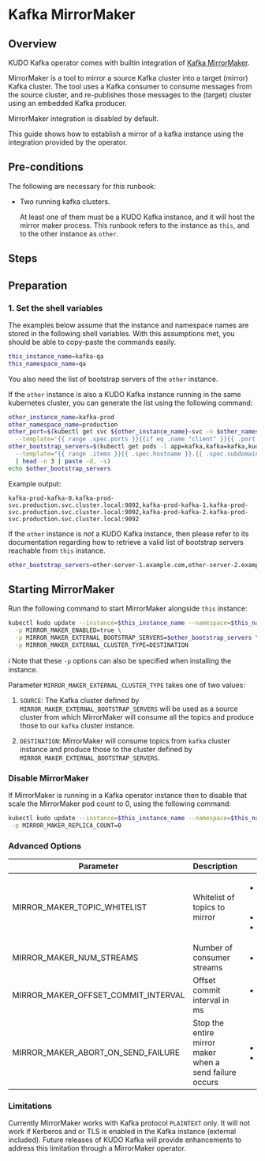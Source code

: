 # Kafka MirrorMaker

## Overview

KUDO Kafka operator comes with builtin integration of [Kafka MirrorMaker](https://cwiki.apache.org/confluence/pages/viewpage.action?pageId=27846330).

MirrorMaker is a tool to mirror a source Kafka cluster into a target (mirror) Kafka cluster. The tool uses a Kafka consumer to consume messages from the
source cluster, and re-publishes those messages to the (target) cluster using an embedded Kafka producer.

MirrorMaker integration is disabled by default.

This guide shows how to establish a mirror of a kafka instance using the integration
provided by the operator.

## Pre-conditions

The following are necessary for this runbook:
- Two running kafka clusters.
 
  At least one of them must be a KUDO Kafka instance, and it will host the mirror maker process. 
  This runbook refers to the instance as `this`, and to the other instance as `other`.

## Steps

## Preparation

### 1. Set the shell variables

The examples below assume that the instance and namespace names are stored in the following shell variables. With this assumptions met, you should be able to copy-paste the commands easily.

```bash
this_instance_name=kafka-qa
this_namespace_name=qa
```

You also need the list of bootstrap servers of the `other` instance.

If the `other` instance is also a KUDO Kafka instance running in the same kubernetes
cluster, you can generate the list using the following command:
```bash
other_instance_name=kafka-prod
other_namespace_name=production
other_port=$(kubectl get svc ${other_instance_name}-svc -n $other_namespace_name \
  --template='{{ range .spec.ports }}{{if eq .name "client" }}{{ .port }}{{ end }}{{ end }}')
other_bootstrap_servers=$(kubectl get pods -l app=kafka,kafka=kafka,kudo.dev/instance=$other_instance_name -n $other_namespace_name \
  --template="{{ range .items }}{{ .spec.hostname }}.{{ .spec.subdomain }}.{{ .metadata.namespace }}.svc.cluster.local:$other_port{{ \"\\n\" }}{{end}}" \
  | head -n 3 | paste -d, -s)
echo $other_bootstrap_servers 
```

Example output:
```
kafka-prod-kafka-0.kafka-prod-svc.production.svc.cluster.local:9092,kafka-prod-kafka-1.kafka-prod-svc.production.svc.cluster.local:9092,kafka-prod-kafka-2.kafka-prod-svc.production.svc.cluster.local:9092
```

If the `other` instance is *not* a KUDO Kafka instance, then please refer to its documentation regarding how
to retrieve a valid list of bootstrap servers reachable from `this` instance.

```bash
other_bootstrap_servers=other-server-1.example.com,other-server-2.example.com
```

## Starting MirrorMaker

Run the following command to start MirrorMaker alongside `this` instance:

```sh
kubectl kudo update --instance=$this_instance_name --namespace=$this_namespace_name \
  -p MIRROR_MAKER_ENABLED=true \
  -p MIRROR_MAKER_EXTERNAL_BOOTSTRAP_SERVERS=$other_bootstrap_servers \
  -p MIRROR_MAKER_EXTERNAL_CLUSTER_TYPE=DESTINATION
```

:information_source: Note that these `-p` options can also be specified when installing
the instance.

Parameter `MIRROR_MAKER_EXTERNAL_CLUSTER_TYPE` takes one of two values:

1. `SOURCE`: The Kafka cluster defined by `MIRROR_MAKER_EXTERNAL_BOOTSTRAP_SERVERS` will be
   used as a source cluster from which MirrorMaker will consume all the topics and produce those
   to our `kafka` cluster instance.

2. `DESTINATION`: MirrorMaker will consume topics from `kafka` cluster instance and produce those
   to the cluster defined by `MIRROR_MAKER_EXTERNAL_BOOTSTRAP_SERVERS`.


### Disable MirrorMaker

If MirrorMaker is running in a Kafka operator instance then to disable that scale the MirrorMaker
pod count to 0, using the following command:

```sh
kubectl kudo update --instance=$this_instance_name --namespace=$this_namespace_name \
 -p MIRROR_MAKER_REPLICA_COUNT=0
``` 

### Advanced Options

|Parameter|Description|Example|
|--|--|--|
| MIRROR_MAKER_TOPIC_WHITELIST | Whitelist of topics to mirror |<ul> <li> ".*" for all topics (default) <li>"topic1"</li> <li> "topic5,topic6"</li></ul> |
|MIRROR_MAKER_NUM_STREAMS|Number of consumer streams|<ul><li>"1" (default)</li></ul>|
|MIRROR_MAKER_OFFSET_COMMIT_INTERVAL|Offset commit interval in ms|<ul><li>"60000" for 1 min (default)</li></ui>|
|MIRROR_MAKER_ABORT_ON_SEND_FAILURE| Stop the entire mirror maker when a send failure occurs |<ul><li>"true" (default)</li><li>"false"</li></ul>|

### Limitations

Currently MirrorMaker works with Kafka protocol `PLAINTEXT` only. It will not work if Kerberos and or TLS is
enabled in the Kafka instance (external included). Future releases of KUDO Kafka will provide enhancements to
address this limitation through a MirrorMaker operator.
